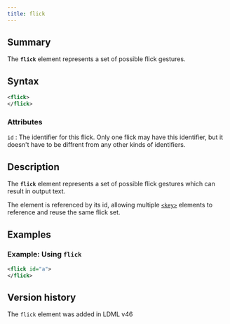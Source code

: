 ```yaml
---
title: flick
---
```


## Summary

The **`flick`** element represents a set of possible flick gestures.

## Syntax

```xml
<flick>
</flick>
```

### Attributes

`id`
:   The identifier for this flick. Only one flick may have this identifier, but it doesn't have to be diffrent from any other kinds of identifiers.

## Description

The **`flick`** element represents a set of possible flick gestures which can result in output text.

The element is referenced by its id, allowing multiple [`<key>`](key) elements to reference and reuse the same flick set.

## Examples

### Example: Using `flick`

```xml
<flick id="a">
</flick>
```

## Version history

The `flick` element was added in LDML v46

<!-- ## See also

- … -->
